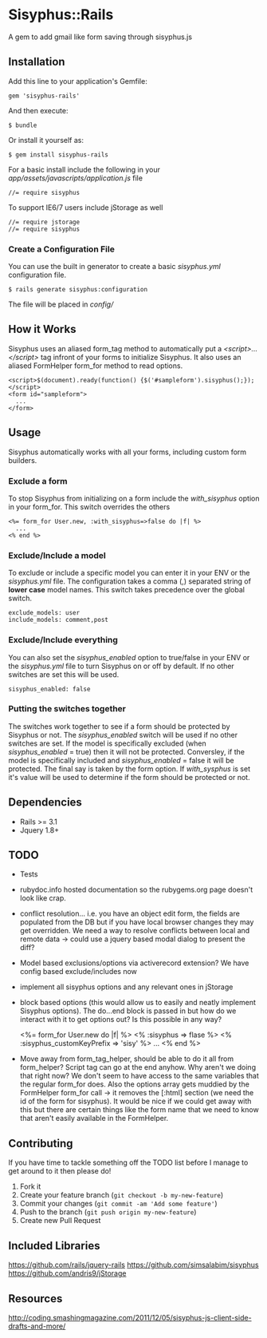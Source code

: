 # Sisyphus::Rails

A gem to add gmail like form saving through sisyphus.js

## Installation

Add this line to your application's Gemfile:

    gem 'sisyphus-rails'

And then execute:

    $ bundle

Or install it yourself as:

    $ gem install sisyphus-rails

For a basic install include the following in your *app/assets/javascripts/application.js* file

    //= require sisyphus

To support IE6/7 users include jStorage as well

    //= require jstorage
    //= require sisyphus

### Create a Configuration File

You can use the built in generator to create a basic *sisyphus.yml* configuration file. 

    $ rails generate sisyphus:configuration

The file will be placed in *config/*

## How it Works

Sisyphus uses an aliased form_tag method to automatically put a *&lt;script&gt;...&lt;/script&gt;* tag infront of your forms to initialize Sisyphus. It also uses an aliased FormHelper form_for method to read options.

    <script>$(document).ready(function() {$('#sampleform').sisyphus();});</script>
    <form id="sampleform">
      ...
    </form>

## Usage

Sisyphus automatically works with all your forms, including custom form builders. 

### Exclude a form

To stop Sisyphus from initializing on a form include the *with_sisyphus* option in your form_for. This switch overrides the others

    <%= form_for User.new, :with_sisyphus=>false do |f| %>
      ...
    <% end %>

### Exclude/Include a model

To exclude or include a specific model you can enter it in your ENV or the *sisyphus.yml* file. The configuration takes a comma (,) separated string of __lower case__ model names. This switch takes precedence over the global switch.

    exclude_models: user
    include_models: comment,post
    
### Exclude/Include everything

You can also set the *sisyphus_enabled* option to true/false in your ENV or the *sisyphus.yml* file to turn Sisyphus on or off by default. If no other switches are set this will be used.

    sisyphus_enabled: false
    
### Putting the switches together

The switches work together to see if a form should be protected by Sisyphus or not. The *sisyphus_enabled* switch will be used if no other switches are set. If the model is specifically excluded (when *sisyphus_enabled* = true) then it will not be protected. Conversley, if the model is specifically included and *sisyphus_enabled* = false it will be protected. The final say is taken by the form option. If *with_sysphus* is set it's value will be used to determine if the form should be protected or not.

## Dependencies

- Rails >= 3.1
- Jquery 1.8+

## TODO

- Tests

- rubydoc.info hosted documentation so the rubygems.org page doesn't look like crap.
- conflict resolution... i.e. you have an object edit form, the fields are populated from the DB but if you have local browser changes they may get overridden. We need a way to resolve conflicts between local and remote data -> could use a jquery based modal dialog to present the diff?
- Model based exclusions/options via activerecord extension? We have config based exclude/includes now
- implement all sisyphus options and any relevant ones in jStorage
- block based options (this would allow us to easily and neatly implement Sisyphus options). The do...end block is passed in but how do we interact with it to get options out? Is this possible in any way?

    <%= form_for User.new do |f| %>
      <% :sisyphus => flase %>
      <% :sisyphus_customKeyPrefix => 'sisy' %>
      ...
    <% end %>
    
- Move away from form_tag_helper, should be able to do it all from form_helper? Script tag can go at the end anyhow. Why aren't we doing that right now? We don't seem to have access to the same variables that the regular form_for does. Also the options array gets muddied by the FormHelper form_for call -> it removes the [:html] section (we need the id of the form for sisyphus). It would be nice if we could get away with this but there are certain things like the form name that we need to know that aren't easily available in the FormHelper.

## Contributing

If you have time to tackle something off the TODO list before I manage to get around to it then please do!

1. Fork it
2. Create your feature branch (`git checkout -b my-new-feature`)
3. Commit your changes (`git commit -am 'Add some feature'`)
4. Push to the branch (`git push origin my-new-feature`)
5. Create new Pull Request

## Included Libraries

https://github.com/rails/jquery-rails
https://github.com/simsalabim/sisyphus
https://github.com/andris9/jStorage

## Resources

http://coding.smashingmagazine.com/2011/12/05/sisyphus-js-client-side-drafts-and-more/
